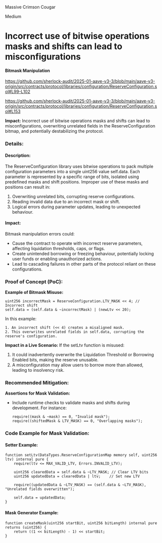 Massive Crimson Cougar

Medium

# Incorrect use of bitwise operations masks and shifts can lead to misconfigurations

#### **Bitmask Manipulation**

https://github.com/sherlock-audit/2025-01-aave-v3-3/blob/main/aave-v3-origin/src/contracts/protocol/libraries/configuration/ReserveConfiguration.sol#L99-L102

https://github.com/sherlock-audit/2025-01-aave-v3-3/blob/main/aave-v3-origin/src/contracts/protocol/libraries/configuration/ReserveConfiguration.sol#L153

**Impact:** Incorrect use of bitwise operations masks and shifts can lead to misconfigurations, overwriting unrelated fields in the ReserveConfiguration bitmap, and potentially destabilizing the protocol.  

### **Details:**

#### **Description:**
The ReserveConfiguration library uses bitwise operations to pack multiple configuration parameters into a single uint256 value self.data. Each parameter is represented by a specific range of bits, isolated using predefined masks and shift positions. Improper use of these masks and positions can result in:
1. Overwriting unrelated bits, corrupting reserve configurations.
2. Reading invalid data due to an incorrect mask or shift.
3. Logical errors during parameter updates, leading to unexpected behaviour.

#### **Impact:**
Bitmask manipulation errors could:
- Cause the contract to operate with incorrect reserve parameters, affecting liquidation thresholds, caps, or flags.
- Create unintended borrowing or freezing behaviour, potentially locking user funds or enabling unauthorized actions.
- Lead to cascading failures in other parts of the protocol reliant on these configurations.

### **Proof of Concept (PoC):**

**Example of Bitmask Misuse:**

```solidity
uint256 incorrectMask = ReserveConfiguration.LTV_MASK << 4; // Incorrect shift
self.data = (self.data & ~incorrectMask) | (newLtv << 20);
```

In this example:
```solidity
1. An incorrect shift (<< 4) creates a misaligned mask.
2. This overwrites unrelated fields in self.data, corrupting the reserve's configuration.
```

**Impact in a Live Scenario:**
If the setLtv function is misused:
1. It could inadvertently overwrite the Liquidation Threshold or Borrowing Enabled bits, making the reserve unusable.
2. A misconfiguration may allow users to borrow more than allowed, leading to insolvency risk.

### **Recommended Mitigation:**
**Assertions for Mask Validation:**
   - Include runtime checks to validate masks and shifts during development. For instance:
     ```solidity
     require((mask & ~mask) == 0, "Invalid mask");
     require((shiftedMask & LTV_MASK) == 0, "Overlapping masks");
     ```

### **Code Example for Mask Validation:**

#### **Setter Example:**
```solidity
function setLtv(DataTypes.ReserveConfigurationMap memory self, uint256 ltv) internal pure {
    require(ltv <= MAX_VALID_LTV, Errors.INVALID_LTV);

    uint256 clearedData = self.data & ~LTV_MASK; // Clear LTV bits
    uint256 updatedData = clearedData | ltv;    // Set new LTV

    require((updatedData & ~LTV_MASK) == (self.data & ~LTV_MASK), "Unrelated fields overwritten");

    self.data = updatedData;
}
```

#### **Mask Generator Example:**
```solidity
function createMask(uint256 startBit, uint256 bitLength) internal pure returns (uint256) {
    return ((1 << bitLength) - 1) << startBit;
}
```
